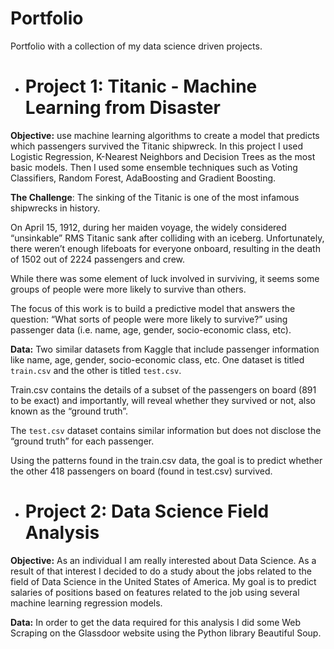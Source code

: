 # Portfolio
Portfolio with a collection of my data science driven projects. 

- # Project 1: Titanic - Machine Learning from Disaster
**Objective:** use machine learning algorithms to create a model that predicts which passengers survived the Titanic shipwreck. In this project I used Logistic Regression, K-Nearest Neighbors and Decision Trees as the most basic models. Then I used some ensemble techniques such as Voting Classifiers, Random Forest, AdaBoosting and Gradient Boosting.

**The Challenge**: The sinking of the Titanic is one of the most infamous shipwrecks in history.

On April 15, 1912, during her maiden voyage, the widely considered “unsinkable” RMS Titanic sank after colliding with an iceberg. Unfortunately, there weren’t enough lifeboats for everyone onboard, resulting in the death of 1502 out of 2224 passengers and crew.

While there was some element of luck involved in surviving, it seems some groups of people were more likely to survive than others.

The focus of this work is to build a predictive model that answers the question: “What sorts of people were more likely to survive?” using passenger data (i.e. name, age, gender, socio-economic class, etc).

**Data:**
 Two similar datasets from Kaggle that include passenger information like name, age, gender, socio-economic class, etc. One dataset is titled `train.csv` and the other is titled `test.csv`.

Train.csv contains the details of a subset of the passengers on board (891 to be exact) and importantly, will reveal whether they survived or not, also known as the “ground truth”.

The `test.csv` dataset contains similar information but does not disclose the “ground truth” for each passenger. 

Using the patterns found in the train.csv data, the goal is to predict whether the other 418 passengers on board (found in test.csv) survived.

- # Project 2: Data Science Field Analysis
**Objective:** As an individual I am really interested about Data Science. As a result of that interest I decided to do a study about the jobs related to the field of Data Science in the United States of America. My goal is to predict salaries of positions based on features related to the job using several machine learning regression models.  

**Data:**
In order to get the data required for this analysis I did some Web Scraping on the Glassdoor website using the Python library Beautiful Soup.
